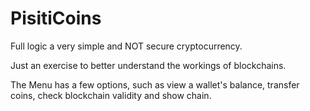 # PisitiCoins

Full logic a very simple and NOT secure cryptocurrency.

Just an exercise to better understand the workings of blockchains.

The Menu has a few options, such as view a wallet's balance, transfer coins, check blockchain validity and show chain.
